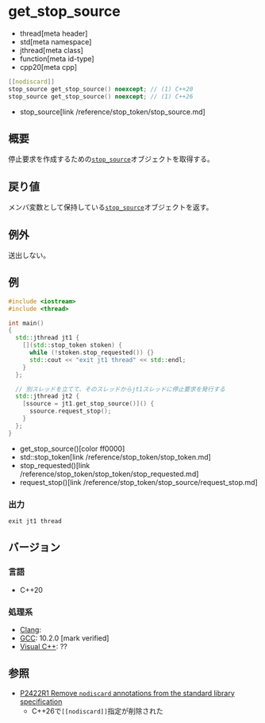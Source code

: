 # get_stop_source
* thread[meta header]
* std[meta namespace]
* jthread[meta class]
* function[meta id-type]
* cpp20[meta cpp]

```cpp
[[nodiscard]]
stop_source get_stop_source() noexcept; // (1) C++20
stop_source get_stop_source() noexcept; // (1) C++26
```
* stop_source[link /reference/stop_token/stop_source.md]


## 概要
停止要求を作成するための[`stop_source`](/reference/stop_token/stop_source.md)オブジェクトを取得する。


## 戻り値
メンバ変数として保持している[`stop_source`](/reference/stop_token/stop_source.md)オブジェクトを返す。

## 例外
送出しない。


## 例
```cpp example
#include <iostream>
#include <thread>

int main()
{
  std::jthread jt1 {
    [](std::stop_token stoken) {
      while (!stoken.stop_requested()) {}
      std::cout << "exit jt1 thread" << std::endl;
    }
  };

  // 別スレッドを立てて、そのスレッドからjt1スレッドに停止要求を発行する
  std::jthread jt2 {
    [ssource = jt1.get_stop_source()]() {
      ssource.request_stop();
    }
  };
}
```
* get_stop_source()[color ff0000]
* std::stop_token[link /reference/stop_token/stop_token.md]
* stop_requested()[link /reference/stop_token/stop_token/stop_requested.md]
* request_stop()[link /reference/stop_token/stop_source/request_stop.md]

### 出力
```
exit jt1 thread
```

## バージョン
### 言語
- C++20

### 処理系
- [Clang](/implementation.md#clang):
- [GCC](/implementation.md#gcc): 10.2.0 [mark verified]
- [Visual C++](/implementation.md#visual_cpp): ??


## 参照
- [P2422R1 Remove `nodiscard` annotations from the standard library specification](https://open-std.org/jtc1/sc22/wg21/docs/papers/2024/p2422r1.html)
    - C++26で`[[nodiscard]]`指定が削除された
